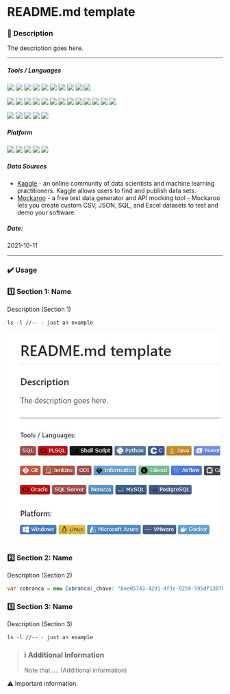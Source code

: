 # README.md template 

### 📝 Description 
The description goes here.

-----

##### Tools / Languages  
<img src="https://img.shields.io/badge/SQL-c64646?logo=sqlserver&logoColor=black" /> <img src="https://img.shields.io/badge/PLSQL-F80000?logo=oracle&logoColor=black" /> <img src="https://img.shields.io/badge/Shell_Script-121011?logo=gnu-bash&logoColor=black" /> <img src="https://img.shields.io/badge/Python-3776AB?logo=python&logoColor=white" /> <img src="https://img.shields.io/badge/C-00599C?logo=c&logoColor=white" /> <img src="https://img.shields.io/badge/Java-ED8B00?logo=java&logoColor=white" /> <img src="https://img.shields.io/badge/PowerShell-5391FE?logo=PowerShell&logoColor=white"/> <img src="https://img.shields.io/badge/HTML5-E34F26?logo=html5&logoColor=white" /> <img src="https://img.shields.io/badge/PowerBuilder-40B5A4?logo=powerbuilder&logoColor=white" /> <img src="https://img.shields.io/badge/PHP-777BB4?logo=php&logoColor=white" />
  
<img src="https://img.shields.io/badge/Git-F05032?logo=git&logoColor=white" /> <img src="https://img.shields.io/badge/Jenkins-D24939?logo=Jenkins&logoColor=white" /> <img src="https://img.shields.io/badge/ODI-c64646?logo=odi&logoColor=black" /> <img src="https://img.shields.io/badge/Informatica-2CA5E0?logo=Informatica&logoColor=black" /> <img src="https://img.shields.io/badge/Talend-00C58E?logo=Talend&logoColor=black" /> <img src="https://img.shields.io/badge/Airflow-017CEE?logo=Apache%20Airflow&logoColor=white" /> <img src="https://img.shields.io/badge/Cordova-35434F?logo=apache-cordova&logoColor=E8E8E8" /> <img src="https://img.shields.io/badge/Kibana-005571?logo=Kibana&logoColor=white" /> <img src="https://img.shields.io/badge/Tableau-E97627?logo=Tableau&logoColor=white" /> <img src="https://img.shields.io/badge/Eclipse-2C2255?logo=eclipse&logoColor=white" /> <img src="https://img.shields.io/badge/Visual_Studio-5C2D91?logo=visual%20studio&logoColor=white" /> <img src="https://img.shields.io/badge/.NET-512BD4?logo=dotnet&logoColor=white" /> <img src="https://img.shields.io/badge/R-276DC3?logo=r&logoColor=white" />
  
<img src="https://img.shields.io/badge/Oracle-F80000?logo=oracle&logoColor=black" /> <img src="https://img.shields.io/badge/SQL Server-c64646?logo=sqlserver&logoColor=black" /> <img src="https://img.shields.io/badge/Netezza-1793D1?logo=netezza&logoColor=white" /> <img src="https://img.shields.io/badge/MySQL-005C84?logo=MySQL&logoColor=white" /> <img src="https://img.shields.io/badge/PostgreSQL-316192?logo=PostgreSQL&logoColor=black" />

##### Platform 
<img height="20" src="https://img.shields.io/badge/Windows-0078D6?logo=windows&logoColor=white" /> <img height="20" src="https://img.shields.io/badge/Linux-FCC624?logo=linux&logoColor=black" /> <img height="20" src="https://img.shields.io/badge/Microsoft Azure-0089D6?logo=microsoft-azure&logoColor=white" /> <img height="20" src="https://img.shields.io/badge/VMware-316192?logo=vmware&logoColor=white" /> <img height="20" src="https://img.shields.io/badge/Docker-2CA5E0?logo=docker&logoColor=white" /> 

##### Data Sources  
- [Kaggle](https://www.kaggle.com/) - an online community of data scientists and machine learning practitioners. Kaggle allows users to find and publish data sets.
- [Mockaroo](https://www.mockaroo.com/) - a free test data generator and API mocking tool - Mockaroo lets you create custom CSV, JSON, SQL, and Excel datasets to test and demo your software.

##### Date:  
2021-10-11

-----


### ✔️ Usage

### 1️⃣ Section 1: Name
Description (Section 1)

```shell
ls -l //-- - just an example 
```
![](https://github.com/vzolotar/README.md-template/blob/main/images/sample_image.jpg?raw=true) 

### 2️⃣ Section 2: Name
Description (Section 2)

```csharp
var cobranca = new Cobranca(_chave: "bee05743-4291-4f3c-9259-595df1307ba1");
```

### 3️⃣ Section 3: Name
Description (Section 3)
```shell
ls -l //-- - just an example 
```
> ### ℹ️ Additional information
> Note that .... (Additional information)

⚠  Important information. 
